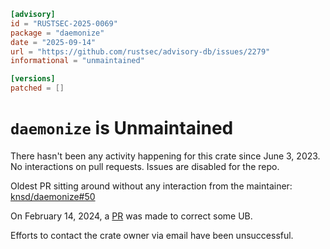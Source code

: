 ```toml
[advisory]
id = "RUSTSEC-2025-0069"
package = "daemonize"
date = "2025-09-14"
url = "https://github.com/rustsec/advisory-db/issues/2279"
informational = "unmaintained"

[versions]
patched = []
```

# `daemonize` is Unmaintained

There hasn't been any activity happening for this crate since June 3, 2023. No interactions on pull requests. Issues are disabled for the repo.

Oldest PR sitting around without any interaction from the maintainer: [knsd/daemonize#50](https://github.com/knsd/daemonize/pull/50)

On February 14, 2024, a [PR](https://github.com/knsd/daemonize/pull/57) was made to correct some UB.

Efforts to contact the crate owner via email have been unsuccessful.
